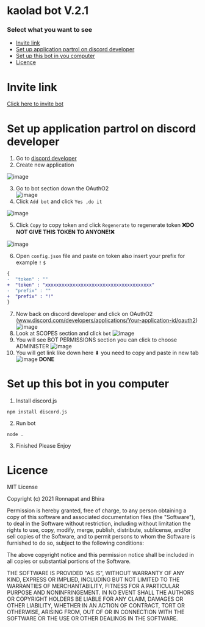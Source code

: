 # kaolad bot V.2.1
### Select what you want to see
- [Invite link](https://github.com/ronnapatp/kaoladbot#invite-link)
- [Set up application partrol on discord developer](#set-up-application-partrol-on-discord-developer)
- [Set up this bot in you computer](https://github.com/ronnapatp/kaoladbot#set-up-this-bot-in-you-computer)
- [Licence](#licence)
# Invite link
[Click here to invite bot](https://discord.com/api/oauth2/authorize?client_id=867031115373215795&permissions=0&scope=bot)

# Set up application partrol on discord developer
1. Go to [discord developer](https://discord.com/developers/applications)
2. Create new application

![image](https://i.imgur.com/HsfkNMy.png) 

3. Go to bot section down the OAuthO2                           
![image](https://i.imgur.com/Pu3ZAn1.png)        
4. Click `Add bot` and click `Yes ,do it`

![image](https://i.imgur.com/s71ClT6.png)

5. Click `Copy` to copy token and click `Regenerate` to regenerate token
**❌DO NOT GIVE THIS TOKEN TO ANYONE!❌**

![image](https://i.imgur.com/MBM31gJ.png)

6. Open `config.json` file and paste on token also insert your prefix for example `!` `$`
```diff
{
-  "token" : ""
+  "token" : "xxxxxxxxxxxxxxxxxxxxxxxxxxxxxxxxxxxxxxx"
-  "prefix" : ""
+  "prefix" : "!"
}
```
7. Now back on discord developer and click on OAuthO2 (www.discord.com/developers/applications/Your-application-id/oauth2)
![image](https://i.imgur.com/JUgSmP0.png)        
8. Look at SCOPES section and click `bot`
![image](https://i.imgur.com/fpmmSOR.png)
9. You will see BOT PERMISSIONS section you can click to choose ADMINISTER
![image](https://i.imgur.com/7eOtoFi.png)
10. You will get link like down here ⬇ you need to copy and paste in new tab
![image](https://i.imgur.com/Jax0G8R.png)
**DONE**

# Set up this bot in you computer
1. Install discord.js
```
npm install discord.js
```
2. Run bot
```
node .
```
3. Finished Please Enjoy
# Licence
MIT License

Copyright (c) 2021 Ronnapat and Bhira

Permission is hereby granted, free of charge, to any person obtaining a copy
of this software and associated documentation files (the "Software"), to deal
in the Software without restriction, including without limitation the rights
to use, copy, modify, merge, publish, distribute, sublicense, and/or sell
copies of the Software, and to permit persons to whom the Software is
furnished to do so, subject to the following conditions:

The above copyright notice and this permission notice shall be included in all
copies or substantial portions of the Software.

THE SOFTWARE IS PROVIDED "AS IS", WITHOUT WARRANTY OF ANY KIND, EXPRESS OR
IMPLIED, INCLUDING BUT NOT LIMITED TO THE WARRANTIES OF MERCHANTABILITY,
FITNESS FOR A PARTICULAR PURPOSE AND NONINFRINGEMENT. IN NO EVENT SHALL THE
AUTHORS OR COPYRIGHT HOLDERS BE LIABLE FOR ANY CLAIM, DAMAGES OR OTHER
LIABILITY, WHETHER IN AN ACTION OF CONTRACT, TORT OR OTHERWISE, ARISING FROM,
OUT OF OR IN CONNECTION WITH THE SOFTWARE OR THE USE OR OTHER DEALINGS IN THE
SOFTWARE.
